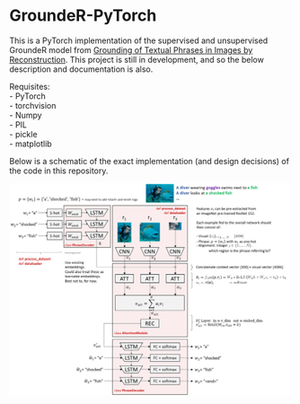 # GroundeR-PyTorch
This is a PyTorch implementation of the supervised and unsupervised GroundeR model from [Grounding of Textual Phrases in Images by Reconstruction](https://arxiv.org/abs/1511.03745).
This project is still in development, and so the below description and documentation is also.

Requisites:  
\- PyTorch  
\- torchvision  
\- Numpy  
\- PIL  
\- pickle  
\- matplotlib  

Below is a schematic of the exact implementation (and design decisions) of the code in this repository.

<p align="center">
 <img src="images/schematic.png">
</p>
